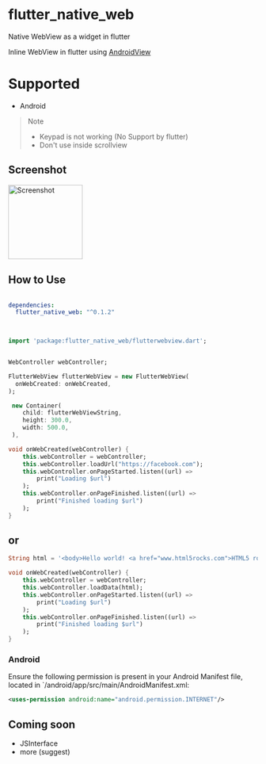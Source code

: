 # flutter_native_web

Native WebView as a widget in flutter

Inline WebView in flutter using [AndroidView](https://docs.flutter.io/flutter/widgets/AndroidView-class.html)

# Supported

* Android


> Note
> * Keypad is not working (No Support by flutter)
> * Don't use inside scrollview

## Screenshot

<img src="https://github.com/PonnamKarthik/FlutterWebView/raw/master/screenshots/1.png" alt="Screenshot" style="width:150px;"/>


## How to Use

```yaml

dependencies:
  flutter_native_web: "^0.1.2"
  
```

```dart

import 'package:flutter_native_web/flutterwebview.dart';

```
```dart

WebController webController;

FlutterWebView flutterWebView = new FlutterWebView(
  onWebCreated: onWebCreated,
);
```
```dart
 new Container(
    child: flutterWebViewString,
    height: 300.0,
    width: 500.0,
 ),
 ```
 ```dart
 void onWebCreated(webController) {
     this.webController = webController;
     this.webController.loadUrl("https://facebook.com");
     this.webController.onPageStarted.listen((url) =>
         print("Loading $url")
     );
     this.webController.onPageFinished.listen((url) =>
         print("Finished loading $url")
     );
 }
```

## or

 ```dart
 String html = '<body>Hello world! <a href="www.html5rocks.com">HTML5 rocks!';

 void onWebCreated(webController) {
     this.webController = webController;
     this.webController.loadData(html);
     this.webController.onPageStarted.listen((url) =>
         print("Loading $url")
     );
     this.webController.onPageFinished.listen((url) =>
         print("Finished loading $url")
     );
 }
```


### Android

Ensure the following permission is present in your Android Manifest file, located in `<project root>/android/app/src/main/AndroidManifest.xml:

```xml
<uses-permission android:name="android.permission.INTERNET"/>
```

## Coming soon

* JSInterface
* more (suggest)
